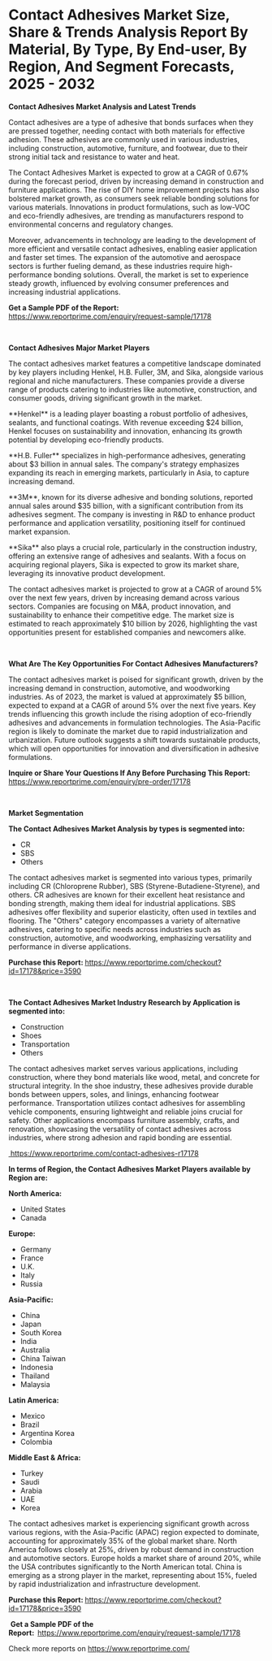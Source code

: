 <p><h1>Contact Adhesives Market Size, Share & Trends Analysis Report By Material, By Type, By End-user, By Region, And Segment Forecasts, 2025 - 2032</h1></p><p><strong>Contact Adhesives Market Analysis and Latest Trends</strong></p>
<p><p>Contact adhesives are a type of adhesive that bonds surfaces when they are pressed together, needing contact with both materials for effective adhesion. These adhesives are commonly used in various industries, including construction, automotive, furniture, and footwear, due to their strong initial tack and resistance to water and heat.</p><p>The Contact Adhesives Market is expected to grow at a CAGR of 0.67% during the forecast period, driven by increasing demand in construction and furniture applications. The rise of DIY home improvement projects has also bolstered market growth, as consumers seek reliable bonding solutions for various materials. Innovations in product formulations, such as low-VOC and eco-friendly adhesives, are trending as manufacturers respond to environmental concerns and regulatory changes. </p><p>Moreover, advancements in technology are leading to the development of more efficient and versatile contact adhesives, enabling easier application and faster set times. The expansion of the automotive and aerospace sectors is further fueling demand, as these industries require high-performance bonding solutions. Overall, the market is set to experience steady growth, influenced by evolving consumer preferences and increasing industrial applications.</p></p>
<p><strong>Get a Sample PDF of the Report:&nbsp;</strong> <a href="https://www.reportprime.com/enquiry/request-sample/17178?utm_campaign=3361&utm_medium=2&utm_source=Github&utm_content=ia&utm_term=18032025&utm_id=contact-adhesives">https://www.reportprime.com/enquiry/request-sample/17178</a></p>
<p>&nbsp;</p>
<p><strong>Contact Adhesives Major Market Players</strong></p>
<p><p>The contact adhesives market features a competitive landscape dominated by key players including Henkel, H.B. Fuller, 3M, and Sika, alongside various regional and niche manufacturers. These companies provide a diverse range of products catering to industries like automotive, construction, and consumer goods, driving significant growth in the market.</p><p>**Henkel** is a leading player boasting a robust portfolio of adhesives, sealants, and functional coatings. With revenue exceeding $24 billion, Henkel focuses on sustainability and innovation, enhancing its growth potential by developing eco-friendly products.</p><p>**H.B. Fuller** specializes in high-performance adhesives, generating about $3 billion in annual sales. The company's strategy emphasizes expanding its reach in emerging markets, particularly in Asia, to capture increasing demand.</p><p>**3M**, known for its diverse adhesive and bonding solutions, reported annual sales around $35 billion, with a significant contribution from its adhesives segment. The company is investing in R&D to enhance product performance and application versatility, positioning itself for continued market expansion.</p><p>**Sika** also plays a crucial role, particularly in the construction industry, offering an extensive range of adhesives and sealants. With a focus on acquiring regional players, Sika is expected to grow its market share, leveraging its innovative product development.</p><p>The contact adhesives market is projected to grow at a CAGR of around 5% over the next few years, driven by increasing demand across various sectors. Companies are focusing on M&A, product innovation, and sustainability to enhance their competitive edge. The market size is estimated to reach approximately $10 billion by 2026, highlighting the vast opportunities present for established companies and newcomers alike.</p></p>
<p>&nbsp;</p>
<p><strong>What Are The Key Opportunities For Contact Adhesives Manufacturers?</strong></p>
<p><p>The contact adhesives market is poised for significant growth, driven by the increasing demand in construction, automotive, and woodworking industries. As of 2023, the market is valued at approximately $5 billion, expected to expand at a CAGR of around 5% over the next five years. Key trends influencing this growth include the rising adoption of eco-friendly adhesives and advancements in formulation technologies. The Asia-Pacific region is likely to dominate the market due to rapid industrialization and urbanization. Future outlook suggests a shift towards sustainable products, which will open opportunities for innovation and diversification in adhesive formulations.</p></p>
<p><strong>Inquire or Share Your Questions If Any Before Purchasing This Report:</strong> <a href="https://www.reportprime.com/enquiry/pre-order/17178?utm_campaign=3361&utm_medium=2&utm_source=Github&utm_content=ia&utm_term=18032025&utm_id=contact-adhesives">https://www.reportprime.com/enquiry/pre-order/17178</a></p>
<p>&nbsp;</p>
<p><strong>Market Segmentation</strong></p>
<p><strong>The Contact Adhesives Market Analysis by types is segmented into:</strong></p>
<p><ul><li>CR</li><li>SBS</li><li>Others</li></ul></p>
<p><p>The contact adhesives market is segmented into various types, primarily including CR (Chloroprene Rubber), SBS (Styrene-Butadiene-Styrene), and others. CR adhesives are known for their excellent heat resistance and bonding strength, making them ideal for industrial applications. SBS adhesives offer flexibility and superior elasticity, often used in textiles and flooring. The "Others" category encompasses a variety of alternative adhesives, catering to specific needs across industries such as construction, automotive, and woodworking, emphasizing versatility and performance in diverse applications.</p></p>
<p><strong>Purchase this Report:&nbsp;</strong><a href="https://www.reportprime.com/checkout?id=17178&price=3590&utm_campaign=3361&utm_medium=2&utm_source=Github&utm_content=ia&utm_term=18032025&utm_id=contact-adhesives">https://www.reportprime.com/checkout?id=17178&price=3590</a></p>
<p>&nbsp;</p>
<p><strong>The Contact Adhesives Market Industry Research by Application is segmented into:</strong></p>
<p><ul><li>Construction</li><li>Shoes</li><li>Transportation</li><li>Others</li></ul></p>
<p><p>The contact adhesives market serves various applications, including construction, where they bond materials like wood, metal, and concrete for structural integrity. In the shoe industry, these adhesives provide durable bonds between uppers, soles, and linings, enhancing footwear performance. Transportation utilizes contact adhesives for assembling vehicle components, ensuring lightweight and reliable joins crucial for safety. Other applications encompass furniture assembly, crafts, and renovation, showcasing the versatility of contact adhesives across industries, where strong adhesion and rapid bonding are essential.</p></p>
<p><a href="https://www.reportprime.com/contact-adhesives-r17178?utm_campaign=3361&utm_medium=2&utm_source=Github&utm_content=ia&utm_term=18032025&utm_id=contact-adhesives">&nbsp;https://www.reportprime.com/contact-adhesives-r17178</a></p>
<p><strong>In terms of Region, the Contact Adhesives Market Players available by Region are:</strong></p>
<p>
    <p> <strong> North America: </strong>
        <ul>
            <li>United States</li>
            <li>Canada</li>
        </ul>
        </p> 
    <p> <strong> Europe: </strong>
        <ul>
            <li>Germany</li>
            <li>France</li>
            <li>U.K.</li>
            <li>Italy</li>
            <li>Russia</li>
        </ul>
        </p> 
    <p> <strong> Asia-Pacific: </strong>
        <ul>
            <li>China</li>
            <li>Japan</li>
            <li>South Korea</li>
            <li>India</li>
            <li>Australia</li>
            <li>China Taiwan</li>
            <li>Indonesia</li>
            <li>Thailand</li>
            <li>Malaysia</li>
        </ul>
        </p> 
    <p> <strong> Latin America: </strong>
        <ul>
            <li>Mexico</li>
            <li>Brazil</li>
            <li>Argentina Korea</li>
            <li>Colombia</li>
        </ul>
        </p> 
    <p> <strong> Middle East & Africa: </strong>
        <ul>
            <li>Turkey</li>
            <li>Saudi</li>
            <li>Arabia</li>
            <li>UAE</li>
            <li>Korea</li>
        </ul>
    </p>
    </p>
<p><p>The contact adhesives market is experiencing significant growth across various regions, with the Asia-Pacific (APAC) region expected to dominate, accounting for approximately 35% of the global market share. North America follows closely at 25%, driven by robust demand in construction and automotive sectors. Europe holds a market share of around 20%, while the USA contributes significantly to the North American total. China is emerging as a strong player in the market, representing about 15%, fueled by rapid industrialization and infrastructure development.</p></p>
<p><strong>Purchase this Report: </strong><a href="https://www.reportprime.com/checkout?id=17178&price=3590&utm_campaign=3361&utm_medium=2&utm_source=Github&utm_content=ia&utm_term=18032025&utm_id=contact-adhesives">https://www.reportprime.com/checkout?id=17178&price=3590</a></p>
<p>&nbsp;<strong>Get a Sample PDF of the Report:&nbsp;&nbsp;</strong><a href="https://www.reportprime.com/enquiry/request-sample/17178?utm_campaign=3361&utm_medium=2&utm_source=Github&utm_content=ia&utm_term=18032025&utm_id=contact-adhesives">https://www.reportprime.com/enquiry/request-sample/17178</a></p>
<p><strong></strong></p>
<p>Check more reports on <a href="https://www.reportprime.com/?utm_campaign=3361&utm_medium=2&utm_source=Github&utm_content=ia&utm_term=18032025&utm_id=contact-adhesives">https://www.reportprime.com/</a></p>